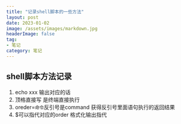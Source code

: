 ```yaml
---
title: "记录shell脚本的一些方法"
layout: post
date: 2023-01-02
image: /assets/images/markdown.jpg
headerImage: false
tag:
- 笔记
category: 笔记
---
```


##	shell脚本方法记录  

1. echo xxx 输出对应的话  
2. 顶格直接写 是终端直接执行  
3. oreder=`命令`反引号是command 获得反引号里面语句执行的返回结果  
4. $可以指代对应的order 格式化输出指代  